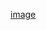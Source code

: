 [image](https://user-images.githubusercontent.com/74428545/169338341-20cf11c4-1831-4b06-91a9-497e3198a13d.png)
